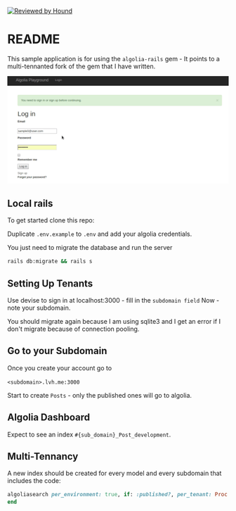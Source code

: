 [![Reviewed by Hound](https://img.shields.io/badge/Reviewed_by-Hound-8E64B0.svg)](https://houndci.com)

# README

This sample application is for using the `algolia-rails` gem - It points to a multi-tennanted fork of the gem that I have written.

![](algolia_playground.gif)

## Local rails

To get started clone this repo:

Duplicate `.env.example` to `.env` and add your algolia credentials.

You just need to migrate the database and run the server

```bash
rails db:migrate && rails s
```

## Setting Up Tenants

Use devise to sign in at localhost:3000 - fill in the `subdomain field` Now - note your subdomain.

You should migrate again because I am using sqlite3 and I get an error if I don't migrate because of connection pooling.

## Go to your Subdomain

Once you create your account go to

`<subdomain>.lvh.me:3000`

Start to create `Posts` - only the published ones will go to algolia.

## Algolia Dashboard

Expect to see an index `#{sub_domain}_Post_development`.

## Multi-Tennancy

A new index should be created for every model and every subdomain that includes the code:

```ruby
algoliasearch per_environment: true, if: :published?, per_tenant: Proc.new { Apartment::Tenant.current } do
end
```





